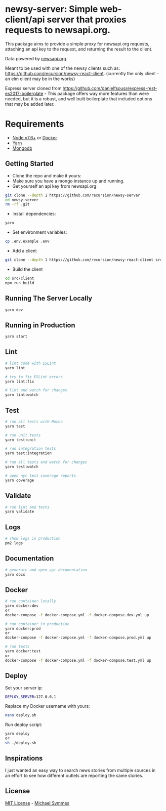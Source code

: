 # newsy-server: Simple web-client/api server that proxies requests to newsapi.org.
This package aims to provide a simple proxy for newsapi.org requests, attaching an api key to the request, and returning the result to the client.

Data powered by [newsapi.org](https://newsapi.org).

Meant to be used with one of the newsy clients such as: https://github.com/recursion/newsy-react-client. (currently the only client - an elm client may be in the works)

Express server cloned from https://github.com/danielfsousa/express-rest-es2017-boilerplate - This package offers way more features than were needed, but it is a robust, and well built boilerplate that included options that may be added later.

# Requirements

 - [Node v7.6+](https://nodejs.org/en/download/current/) or [Docker](https://www.docker.com/)
 - [Yarn](https://yarnpkg.com/en/docs/install)
 - [Mongodb](https://mongodb.com)

## Getting Started

- Clone the repo and make it yours:
- Make sure you have a mongo instance up and running.
- Get yourself an api key from newsapi.org

```bash
git clone --depth 1 https://github.com/recursion/newsy-server
cd newsy-server
rm -rf .git
```

- Install dependencies:

```bash
yarn
```

- Set environment variables:

```bash
cp .env.example .env
```

- Add a client
```bash
git clone --depth 1 https://github.com/recursion/newsy-react-client src/client
```

- Build the client
```bash
cd src/client
npm run build
```

## Running The Server Locally

```bash
yarn dev
```

## Running in Production

```bash
yarn start
```

## Lint

```bash
# lint code with ESLint
yarn lint

# try to fix ESLint errors
yarn lint:fix

# lint and watch for changes
yarn lint:watch
```

## Test

```bash
# run all tests with Mocha
yarn test

# run unit tests
yarn test:unit

# run integration tests
yarn test:integration

# run all tests and watch for changes
yarn test:watch

# open nyc test coverage reports
yarn coverage
```

## Validate

```bash
# run lint and tests
yarn validate
```

## Logs

```bash
# show logs in production
pm2 logs
```

## Documentation

```bash
# generate and open api documentation
yarn docs
```

## Docker

```bash
# run container locally
yarn docker:dev
or
docker-compose -f docker-compose.yml -f docker-compose.dev.yml up

# run container in production
yarn docker:prod
or
docker-compose -f docker-compose.yml -f docker-compose.prod.yml up

# run tests
yarn docker:test
or
docker-compose -f docker-compose.yml -f docker-compose.test.yml up
```

## Deploy

Set your server ip:

```bash
DEPLOY_SERVER=127.0.0.1
```

Replace my Docker username with yours:

```bash
nano deploy.sh
```

Run deploy script:

```bash
yarn deploy
or
sh ./deploy.sh
```

## Inspirations
I just wanted an easy way to search news stories from multiple sources in an effort to see how different outlets are reporting the same stories.

## License

[MIT License](README.md) - [Michael Symmes](https://github.com/recursion)
